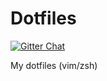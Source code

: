 Dotfiles
========
[![Gitter Chat](http://img.shields.io/chat/gitter.png?color=brightgreen)](https://gitter.im/kevinjalbert/dotfiles)

My dotfiles (vim/zsh)
